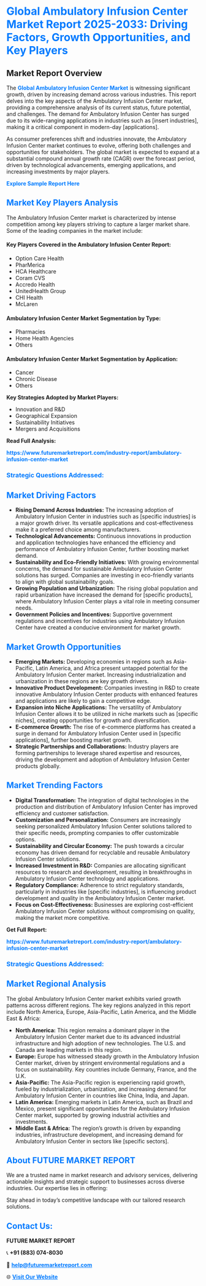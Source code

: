 <h1 style="color: #007BFF;">Global Ambulatory Infusion Center Market Report 2025-2033: Driving Factors, Growth Opportunities, and Key Players</h1>

<section id="overview">
<h2>Market Report Overview</h2>
<p>The <a href="https://www.futuremarketreport.com/industry-report/ambulatory-infusion-center-market" style="color: #007BFF; text-decoration: none;"><strong>Global Ambulatory Infusion Center Market</strong></a> is witnessing significant growth, driven by increasing demand across various industries. This report delves into the key aspects of the Ambulatory Infusion Center market, providing a comprehensive analysis of its current status, future potential, and challenges. The demand for Ambulatory Infusion Center has surged due to its wide-ranging applications in industries such as [insert industries], making it a critical component in modern-day [applications].</p>
<p>As consumer preferences shift and industries innovate, the Ambulatory Infusion Center market continues to evolve, offering both challenges and opportunities for stakeholders. The global market is expected to expand at a substantial compound annual growth rate (CAGR) over the forecast period, driven by technological advancements, emerging applications, and increasing investments by major players.</p>
</section>

<section id="overview">
<p><a href="https://www.futuremarketreport.com/request-sample/reportId=82632" style="color: #007BFF; text-decoration: none;"><strong>Explore Sample Report Here</strong></a></p>
</section>

<section id="key-players">
<h2 style="color: #007BFF;">Market Key Players Analysis</h2>
<p>The Ambulatory Infusion Center market is characterized by intense competition among key players striving to capture a larger market share. Some of the leading companies in the market include:</p>
<h4>Key Players Covered in the Ambulatory Infusion Center Report:</h4>
<ul><li>Option Care Health</li><li>PharMerica</li><li>HCA Healthcare</li><li>Coram CVS</li><li>Accredo Health</li><li>UnitedHealth Group</li><li>CHI Health</li><li>McLaren</li></ul>
<h4>Ambulatory Infusion Center Market Segmentation by Type:</h4>
<ul><li>Pharmacies</li><li>Home Health Agencies</li><li>Others</li></ul>

<h4>Ambulatory Infusion Center Market Segmentation by Application:</h4>
<ul><li>Cancer</li><li>Chronic Disease</li><li>Others</li></ul>
<p><strong>Key Strategies Adopted by Market Players:</strong></p>
<ul>
<li>Innovation and R&D</li>
<li>Geographical Expansion</li>
<li>Sustainability Initiatives</li>
<li>Mergers and Acquisitions</li>
</ul>
</section>

<section>
<p><strong>Read Full Analysis: </strong></p><a href="https://www.futuremarketreport.com/industry-report/ambulatory-infusion-center-market" style="color: #007BFF; text-decoration: none;"><strong>https://www.futuremarketreport.com/industry-report/ambulatory-infusion-center-market</strong></a>
<h3 style="color: #007BFF;">Strategic Questions Addressed:</h3>
</section>

<section id="driving-factors">
<h2 style="color: #007BFF;">Market Driving Factors</h2>
<ul>
<li><strong>Rising Demand Across Industries:</strong> The increasing adoption of Ambulatory Infusion Center in industries such as [specific industries] is a major growth driver. Its versatile applications and cost-effectiveness make it a preferred choice among manufacturers.</li>
<li><strong>Technological Advancements:</strong> Continuous innovations in production and application technologies have enhanced the efficiency and performance of Ambulatory Infusion Center, further boosting market demand.</li>
<li><strong>Sustainability and Eco-Friendly Initiatives:</strong> With growing environmental concerns, the demand for sustainable Ambulatory Infusion Center solutions has surged. Companies are investing in eco-friendly variants to align with global sustainability goals.</li>
<li><strong>Growing Population and Urbanization:</strong> The rising global population and rapid urbanization have increased the demand for [specific products], where Ambulatory Infusion Center plays a vital role in meeting consumer needs.</li>
<li><strong>Government Policies and Incentives:</strong> Supportive government regulations and incentives for industries using Ambulatory Infusion Center have created a conducive environment for market growth.</li>
</ul>
</section>

<section id="growth-opportunities">
<h2 style="color: #007BFF;">Market Growth Opportunities</h2>
<ul>
<li><strong>Emerging Markets:</strong> Developing economies in regions such as Asia-Pacific, Latin America, and Africa present untapped potential for the Ambulatory Infusion Center market. Increasing industrialization and urbanization in these regions are key growth drivers.</li>
<li><strong>Innovative Product Development:</strong> Companies investing in R&D to create innovative Ambulatory Infusion Center products with enhanced features and applications are likely to gain a competitive edge.</li>
<li><strong>Expansion into Niche Applications:</strong> The versatility of Ambulatory Infusion Center allows it to be utilized in niche markets such as [specific niches], creating opportunities for growth and diversification.</li>
<li><strong>E-commerce Growth:</strong> The rise of e-commerce platforms has created a surge in demand for Ambulatory Infusion Center used in [specific applications], further boosting market growth.</li>
<li><strong>Strategic Partnerships and Collaborations:</strong> Industry players are forming partnerships to leverage shared expertise and resources, driving the development and adoption of Ambulatory Infusion Center products globally.</li>
</ul>
</section>

<section id="trending-factors">
<h2 style="color: #007BFF;">Market Trending Factors</h2>
<ul>
<li><strong>Digital Transformation:</strong> The integration of digital technologies in the production and distribution of Ambulatory Infusion Center has improved efficiency and customer satisfaction.</li>
<li><strong>Customization and Personalization:</strong> Consumers are increasingly seeking personalized Ambulatory Infusion Center solutions tailored to their specific needs, prompting companies to offer customizable options.</li>
<li><strong>Sustainability and Circular Economy:</strong> The push towards a circular economy has driven demand for recyclable and reusable Ambulatory Infusion Center solutions.</li>
<li><strong>Increased Investment in R&D:</strong> Companies are allocating significant resources to research and development, resulting in breakthroughs in Ambulatory Infusion Center technology and applications.</li>
<li><strong>Regulatory Compliance:</strong> Adherence to strict regulatory standards, particularly in industries like [specific industries], is influencing product development and quality in the Ambulatory Infusion Center market.</li>
<li><strong>Focus on Cost-Effectiveness:</strong> Businesses are exploring cost-efficient Ambulatory Infusion Center solutions without compromising on quality, making the market more competitive.</li>
</ul>
</section>

<section>
<p><strong>Get Full Report: </strong></p><a href="https://www.futuremarketreport.com/industry-report/ambulatory-infusion-center-market" style="color: #007BFF; text-decoration: none;"><strong>https://www.futuremarketreport.com/industry-report/ambulatory-infusion-center-market</strong></a>
<h3 style="color: #007BFF;">Strategic Questions Addressed:</h3>
</section>


<section id="regional-analysis">
<h2 style="color: #007BFF;">Market Regional Analysis</h2>
<p>The global Ambulatory Infusion Center market exhibits varied growth patterns across different regions. The key regions analyzed in this report include North America, Europe, Asia-Pacific, Latin America, and the Middle East & Africa:</p>
<ul>
<li><strong>North America:</strong> This region remains a dominant player in the Ambulatory Infusion Center market due to its advanced industrial infrastructure and high adoption of new technologies. The U.S. and Canada are leading markets in this region.</li>
<li><strong>Europe:</strong> Europe has witnessed steady growth in the Ambulatory Infusion Center market, driven by stringent environmental regulations and a focus on sustainability. Key countries include Germany, France, and the U.K.</li>
<li><strong>Asia-Pacific:</strong> The Asia-Pacific region is experiencing rapid growth, fueled by industrialization, urbanization, and increasing demand for Ambulatory Infusion Center in countries like China, India, and Japan.</li>
<li><strong>Latin America:</strong> Emerging markets in Latin America, such as Brazil and Mexico, present significant opportunities for the Ambulatory Infusion Center market, supported by growing industrial activities and investments.</li>
<li><strong>Middle East & Africa:</strong> The region’s growth is driven by expanding industries, infrastructure development, and increasing demand for Ambulatory Infusion Center in sectors like [specific sectors].</li>
</ul>
</section>

<footer>
<h2 style="color: #007BFF;">About FUTURE MARKET REPORT</h2>
<p>We are a trusted name in market research and advisory services, delivering actionable insights and strategic support to businesses across diverse industries. Our expertise lies in offering:</p>

<p>Stay ahead in today’s competitive landscape with our tailored research solutions.</p>

<h2 style="color: #007BFF;">Contact Us:</h2>
<p><strong>FUTURE MARKET REPORT</strong></p>
<p>📞 <strong>+91 (883) 074-8030</strong></p>
<p>📧 <strong><a href="mailto:help@futuremarketreport.com" style="color: #007BFF;">help@futuremarketreport.com</a></strong></p>
<p>🌐 <strong><a href="https://www.futuremarketreport.com/" style="color: #007BFF;">Visit Our Website</a></strong></p>
</footer>